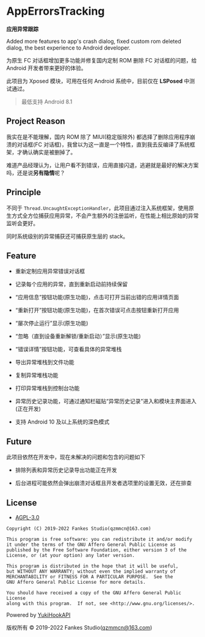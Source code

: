 # AppErrorsTracking

**应用异常跟踪**

Added more features to app's crash dialog, fixed custom rom deleted dialog, the best experience to Android developer.

为原生 FC 对话框增加更多功能并修复国内定制 ROM 删除 FC 对话框的问题，给 Android 开发者带来更好的体验。

此项目为 Xposed 模块，可用在任何 Android 系统中，目前仅在 **LSPosed** 中测试通过。

> 最低支持 Android 8.1

## Project Reason

我实在是不能理解，国内 ROM 除了 MIUI(稳定版除外) 都选择了删除应用程序崩溃的对话框(FC 对话框)，我曾以为这一直是一个特性，直到我去反编译了系统框架，才确认确实是被删掉了。

难道产品经理认为，让用户看不到错误，应用直接闪退，逃避就是最好的解决方案吗，还是说**另有隐情**呢？

## Principle

不同于 `Thread.UncaughtExceptionHandler`，此项目通过注入系统框架，使用原生方式全方位捕获应用异常，不会产生额外的注册监听，在性能上相比原始的异常监听会更好。

同时系统级别的异常捕获还可捕获原生层的 stack。

## Feature

- 重新定制应用异常错误对话框

- 记录每个应用的异常，直到重新启动前持续保留

- “应用信息”按钮功能(原生功能)，点击可打开当前出错的应用详情页面

- “重新打开”按钮功能(原生功能)，在首次错误可点击按钮重新打开应用

- “屡次停止运行”显示(原生功能)

- “忽略（直到设备重新解锁/重新启动）”显示(原生功能)

- “错误详情”按钮功能，可查看具体的异常堆栈

- 导出异常堆栈到文件功能

- 复制异常堆栈功能

- 打印异常堆栈到控制台功能

- 异常历史记录功能，可通过通知栏磁贴“异常历史记录”进入和模块主界面进入(正在开发)

- 支持 Android 10 及以上系统的深色模式

## Future

此项目依然在开发中，现在未解决的问题和包含的问题如下

- 排除列表和异常历史记录导出功能正在开发

- 后台进程可能依然会弹出崩溃对话框且开发者选项里的设置无效，还在排查

## License

- [AGPL-3.0](https://www.gnu.org/licenses/agpl-3.0.html)

```
Copyright (C) 2019-2022 Fankes Studio(qzmmcn@163.com)

This program is free software: you can redistribute it and/or modify
it under the terms of the GNU Affero General Public License as
published by the Free Software Foundation, either version 3 of the
License, or (at your option) any later version.

This program is distributed in the hope that it will be useful,
but WITHOUT ANY WARRANTY; without even the implied warranty of
MERCHANTABILITY or FITNESS FOR A PARTICULAR PURPOSE.  See the
GNU Affero General Public License for more details.

You should have received a copy of the GNU Affero General Public License
along with this program.  If not, see <http://www.gnu.org/licenses/>.
```

Powered by [YukiHookAPI](https://github.com/fankes/YukiHookAPI)

版权所有 © 2019-2022 Fankes Studio(qzmmcn@163.com)